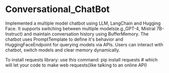 # Conversational_ChatBot
Implemented a multiple model chatbot using LLM, LangChain and Hugging Face. It supports switching between multiple models(e.g.,GPT-4, Mistral 7B-Instruct) and maintain conversation history using BufferMemory. The chatbot uses PromptTemplate to define it's behavior and HuggingFaceEndpoint for querying models via APIs. Users can interact with chatbot, switch models and clear memory dynamically.

To install requests library:
use this command: pip install requests # which will let your code to make web requests(like talking to an online API)
